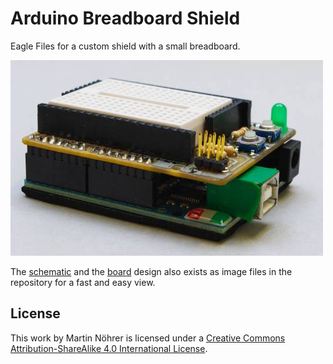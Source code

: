 # Arduino Breadboard Shield

Eagle Files for a custom shield with a small breadboard.

![Arduino Breadboard Shield](https://github.com/matrixx567/Arduino-Breadboard-Shield/blob/master/ArduinoBreadboard.jpg)

The [schematic](https://github.com/matrixx567/Arduino-Breadboard-Shield/blob/master/schematic.png) and the [board](https://github.com/matrixx567/Arduino-Breadboard-Shield/blob/master/board.png) design also exists as image files in the repository for a fast and easy view.


## License

This work by Martin Nöhrer is licensed under a [Creative Commons Attribution-ShareAlike 4.0 International License](http://creativecommons.org/licenses/by-sa/4.0/).
